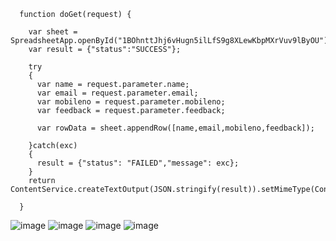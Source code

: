       function doGet(request) {

        var sheet = SpreadsheetApp.openById("1BOhnttJhj6vHugn5ilLfS9g8XLewKbpMXrVuv9lByOU");
        var result = {"status":"SUCCESS"};

        try
        {
          var name = request.parameter.name;
          var email = request.parameter.email;
          var mobileno = request.parameter.mobileno;
          var feedback = request.parameter.feedback;

          var rowData = sheet.appendRow([name,email,mobileno,feedback]);

        }catch(exc)
        {
          result = {"status": "FAILED","message": exc};
        }
        return ContentService.createTextOutput(JSON.stringify(result)).setMimeType(ContentService.MimeType.JSON);

      }

![image](https://user-images.githubusercontent.com/39657409/89219945-58626e80-d5ee-11ea-9197-1e65d2f2134c.png)
![image](https://user-images.githubusercontent.com/39657409/89219955-5f897c80-d5ee-11ea-9d75-9cc1e1507a1e.png)
![image](https://user-images.githubusercontent.com/39657409/89219966-67492100-d5ee-11ea-97a7-7482dcb8f701.png)
![image](https://user-images.githubusercontent.com/39657409/89220011-7cbe4b00-d5ee-11ea-9d2e-fed6aa629997.png)
